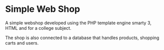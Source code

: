 # Simple Web Shop

A simple webshop developed using the PHP template engine smarty 3, HTML and for a college subject.

The shop is also connected to a database that handles products, shopping carts and users.
